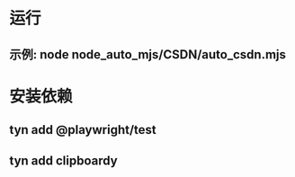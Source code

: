 # 运行
## 示例: node node_auto_mjs/CSDN/auto_csdn.mjs
# 安装依赖
## tyn add @playwright/test 
## tyn add clipboardy